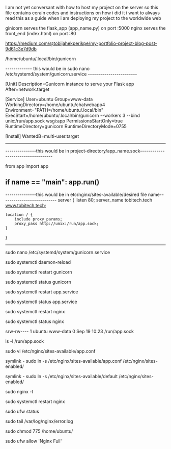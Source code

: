 I am not yet conversant with how to host my project on the server
so this file contains cerain codes and instructions on how i did it
i want to always read this as a guide when i am deploying my project
to the worldwide web

ginicorn serves the flask_app (app_name.py) on port :5000
nginx serves the front_end (index.html) on port :80

https://medium.com/@tobijahekperikpe/my-portfolio-project-blog-post-9d61c3e7d9db


/home/ubuntu/.local/bin/gunicorn

------------- this would be in sudo nano /etc/systemd/system/gunicorn.service ------------------------

[Unit]
Description=Gunicorn instance to serve your Flask app
After=network.target

[Service]
User=ubuntu
Group=www-data
WorkingDirectory=/home/ubuntu/chatwebapp4
Environment="PATH=/home/ubuntu/.local/bin"
ExecStart=/home/ubuntu/.local/bin/gunicorn --workers 3 --bind unix:/run/app.sock wsgi:app
PermissionsStartOnly=true
RuntimeDirectory=gunicorn
RuntimeDirectoryMode=0755

[Install]
WantedB=multi-user.target

------------------------------------------------
---------------this would be in project-directory/app_name.sock-----------------------------------

from app import app


if __name__ == "__main__":
    app.run()
------------------------------------------------------------------------------
---------------this would be in etc/nginx/sites-available/desired file name---------------------------
server {
	listen 80;
	server_name tobitech.tech www.tobitech.tech;

	location / {
		include proxy_params;
		proxy_pass http://unix:/run/app.sock;
	}
}

--------------------------------------------------------

sudo nano /etc/systemd/system/gunicorn.service

sudo systemctl daemon-reload

sudo systemctl restart gunicorn

sudo systemctl status gunicorn

sudo systemctl restart app.service

sudo systemctl status app.service

sudo systemctl restart nginx

sudo systemctl status nginx

srw-rw---- 1 ubuntu www-data 0 Sep 19 10:23 /run/app.sock

ls -l /run/app.sock

sudo vi /etc/nginx/sites-available/app.conf

symlink - sudo ln -s /etc/nginx/sites-available/app.conf /etc/nginx/sites-enabled/

symlink - sudo ln -s /etc/nginx/sites-available/default /etc/nginx/sites-enabled/

sudo nginx -t

sudo systemctl restart nginx

sudo ufw status

sudo tail /var/log/nginx/error.log

sudo chmod 775 /home/ubuntu/

sudo ufw allow 'Nginx Full'

